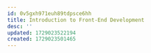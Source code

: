 ```yaml
---
id: 0v5gxh971euh89tdpsce6hh
title: Introduction to Front-End Development
desc: ''
updated: 1729023522194
created: 1729023501465
---
```


